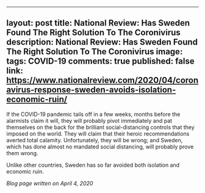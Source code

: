
---
layout: post
title: National Review: Has Sweden Found The Right Solution To The Coronivirus
description: National Review: Has Sweden Found The Right Solution To The Coronivirus
image: 
tags: COVID-19
comments: true
published: false
link: https://www.nationalreview.com/2020/04/coronavirus-response-sweden-avoids-isolation-economic-ruin/
---
If the COVID-19 pandemic tails off in a few weeks, months before the
alarmists claim it will, they will probably pivot immediately and pat
themselves on the back for the brilliant social-distancing controls that
they imposed on the world. They will claim that their heroic
recommendations averted total calamity. Unfortunately, they will be
wrong; and Sweden, which has done almost no mandated social distancing,
will probably prove them wrong.

Unlike other countries, Sweden has so far avoided both isolation and
economic ruin.

*Blog page written on April 4, 2020*
